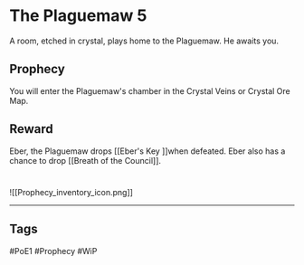 # The Plaguemaw 5
A room, etched in crystal, plays home to the Plaguemaw. He awaits you.
## Prophecy
You will enter the Plaguemaw's chamber in the Crystal Veins or Crystal Ore Map.
## Reward
Eber, the Plaguemaw drops [[Eber's Key ]]when defeated.
Eber also has a chance to drop [[Breath of the Council]].

#
![[Prophecy_inventory_icon.png]]

---
## Tags
#PoE1 
#Prophecy
#WiP 